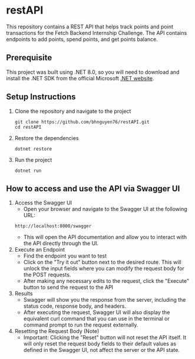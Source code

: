 # restAPI
This repository contains a REST API that helps track points and point transactions for the Fetch Backend Internship Challenge. The API contains endpoints to add points, spend points, and get points balance.
## Prerequisite
   This project was built using .NET 8.0, so you will need to download and install the .NET SDK from the official Microsoft [.NET website](https://dotnet.microsoft.com/en-us/download).
## Setup Instructions
1. Clone the repository and navigate to the project
   ```
   git clone https://github.com/bhnguyen76/restAPI.git
   cd restAPI
2. Restore the dependencies
   ```
   dotnet restore
3. Run the project
   ```
   dotnet run
## How to access and use the API via Swagger UI
1. Access the Swagger UI
   * Open your browser and navigate to the Swagger UI at the following URL:
   ```
   http://localhost:8000/swagger
   ```
   * This will open the API documentation and allow you to interact with the API directly through the UI.
2. Execute an Endpoint
   * Find the endpoint you want to test
   * Click on the "Try it out" button next to the desired route. This will unlock the input fields where you can modify the request body for the POST requests.
   * After making any necessary edits to the request, click the "Execute" button to send the request to the API
3. Results
   * Swagger will show you the response from the server, including the status code, response body, and headers.
   * After executing the request, Swagger UI will also display the equivalent curl command that you can use in the terminal or command prompt to run the request externally.
4. Resetting the Request Body (Note)
   * Important: Clicking the "Reset" button will not reset the API itself. It will only reset the request body fields to their default values as defined in the Swagger UI, not affect the server or the API state.
